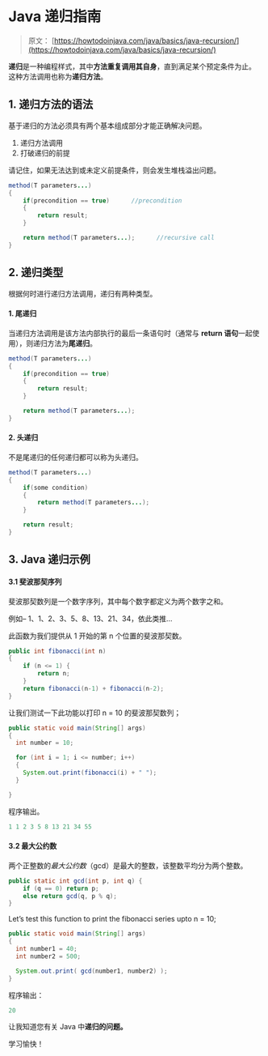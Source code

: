# Java 递归指南

> 原文： [https://howtodoinjava.com/java/basics/java-recursion/](https://howtodoinjava.com/java/basics/java-recursion/)

**递归**是一种编程样式，其中**方法重复调用其自身**，直到满足某个预定条件为止。 这种方法调用也称为**递归方法**。

## 1\. 递归方法的语法

基于递归的方法必须具有两个基本组成部分才能正确解决问题。

1.  递归方法调用
2.  打破递归的前提

请记住，如果无法达到或未定义前提条件，则会发生堆栈溢出问题。

```java
method(T parameters...) 
{
    if(precondition == true)      //precondition
    {
        return result;
    }

    return method(T parameters...);      //recursive call
}

```

## 2\. 递归类型

根据何时进行递归方法调用，递归有两种类型。

#### 1\. 尾递归

当递归方法调用是该方法内部执行的最后一条语句时（通常与 **return 语句**一起使用），则递归方法为**尾递归**。

```java
method(T parameters...) 
{
    if(precondition == true)      
    {
        return result;
    }

    return method(T parameters...);     
}

```

#### 2\. 头递归

不是尾递归的任何递归都可以称为头递归。

```java
method(T parameters...) 
{
    if(some condition)      
    {
        return method(T parameters...);
    }

    return result;     
}

```

## 3\. Java 递归示例

#### 3.1 斐波那契序列

斐波那契数列是一个数字序列，其中每个数字都定义为两个数字之和。

例如– 1、1、2、3、5、8、13、21、34，依此类推…

此函数为我们提供从 1 开始的第 n 个位置的斐波那契数。

```java
public int fibonacci(int n) 
{
    if (n <= 1) {
        return n;
    }
    return fibonacci(n-1) + fibonacci(n-2);
}

```

让我们测试一下此功能以打印 n = 10 的斐波那契数列；

```java
public static void main(String[] args) 
{
  int number = 10;

  for (int i = 1; i <= number; i++) 
  {
    System.out.print(fibonacci(i) + " ");
  }

}

```

程序输出。

```java
1 1 2 3 5 8 13 21 34 55 

```

#### 3.2 最大公约数

两个正整数的*最大公约数*（gcd）是最大的整数，该整数平均分为两个整数。

```java
public static int gcd(int p, int q) {
    if (q == 0) return p;
    else return gcd(q, p % q);
}

```

Let’s test this function to print the fibonacci series upto n = 10;

```java
public static void main(String[] args) 
{
  int number1 = 40;
  int number2 = 500;

  System.out.print( gcd(number1, number2) );
}

```

程序输出：

```java
20

```

让我知道您有关 Java 中**递归的问题。**

学习愉快！